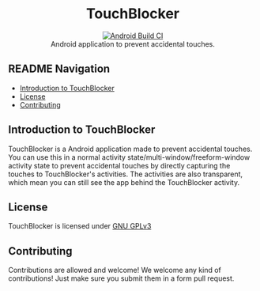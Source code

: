 <h1 align="center">TouchBlocker</h1>

<div align="center">
	<a href="https://github.com/RealEthanPlayzDev/TouchBlocker/actions?query=workflow%3A%22Android+Build+CI%22">
		<img src="https://github.com/RealEthanPlayzDev/TouchBlocker/workflows/Android%20Build%20CI/badge.svg?branch=master" alt="Android Build CI" />
	</a>
</div>

<div align="center">
  Android application to prevent accidental touches.
</div>

## README Navigation
- [Introduction to TouchBlocker](#introduction-to-touchblocker)
- [License](#license)
- [Contributing](#contributing)

## Introduction to TouchBlocker
TouchBlocker is a Android application made to prevent accidental touches. You can use this in a normal activity state/multi-window/freeform-window activity state to prevent accidental touches by directly capturing the touches to TouchBlocker's activities. The activities are also transparent, which mean you can still see the app behind the TouchBlocker activity.

## License
TouchBlocker is licensed under [GNU GPLv3](https://github.com/RealEthanPlayzDev/TouchBlocker/blob/master/LICENSE)

## Contributing
Contributions are allowed and welcome! We welcome any kind of contributions! Just make sure you submit them in a form pull request.
